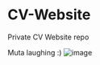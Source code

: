 # CV-Website
Private CV Website repo

Muta laughing :)
![image](https://user-images.githubusercontent.com/87151747/231815275-dc0ce1a3-cde4-4450-8cdc-d812c70f6b59.png)
